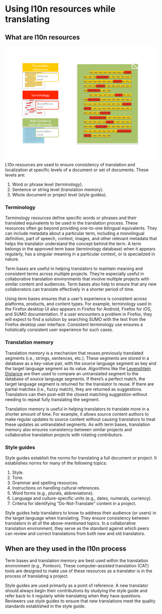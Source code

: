 # Using l10n resources while translating

## What are l10n resources

![The different levels l10n resources help ensure quality and consistency.](../assets/images/l10n_resources/lang_resources.png)
L10n resources are used to ensure consistency of translation and localization at specific levels of a document or set of documents. These levels are:
1. Word or phrase level (terminology).
2. Sentence or string level (translation memory).
3. Whole document or project level (style guides).

### Terminology

Terminology resources define specific words or phrases and their translated equivalents to be used in the translation process. These resources often go beyond providing one-to-one bilingual equivalents. They can include metadata about a particular term, including a monolingual definition, part of speech, context, images, and other relevant metadata that helps the translator understand the concept behind the term. A term belongs in the approved term base (terminology database) when it appears regularly, has a singular meaning in a particular context, or is specialized in nature.

Term bases are useful in helping translators to maintain meaning and consistent terms across multiple projects. They’re especially useful in collaborative translation environments that involve multiple projects with similar content and audiences. Term bases also help to ensure that any new collaborators can translate effectively in a shorter period of time.

Using term bases ensures that a user’s experience is consistent across platforms, products, and content types. For example, terminology used in the Firefox desktop UI also appears in Firefox for Android, Firefox for iOS, and SUMO documentation. If a user encounters a problem in Firefox, they will expect to find a solution by searching SUMO with the text from the Firefox desktop user interface. Consistent terminology use ensures a holistically consistent user experience for such cases.

### Translation memory

Translation memory is a mechanism that reuses previously translated segments (i.e., strings, sentences, etc.). These segments are stored in a database as a key-value pair, with the source language segment as key and the target language segment as its value. Algorithms like the [Levenshtein Distance](https://en.wikipedia.org/wiki/Levenshtein_distance) are then used to compare an untranslated segment to the database of source language segments. If there’s a perfect match, the target language segment is returned for the translator to reuse. If there are partial matches (i.e., fuzzy match), they are returned as suggestions. Translators can then post-edit the closest matching suggestion without needing to repeat fully translating the segment.

Translation memory is useful in helping translators to translate more in a shorter amount of time. For example, it allows source content authors to make regular updates to source content without causing translators to treat these updates as untranslated segments. As with term bases, translation memory also ensures consistency between similar projects and collaborative translation projects with rotating contributors.

### Style guides

Style guides establish the norms for translating a full document or project. It establishes norms for many of the following topics:
1. Style.
2. Tone.
3. Grammar and spelling resources.
4. Instructions on handling cultural references.
5. Word forms (e.g., plurals, abbreviations).
6. Language and culture-specific units (e.g., dates, numerals, currency).
7. Criteria for identifying “Do-Not-Translate” content in a project.

Style guides help translators to know to address their audience (or users) in the target language when translating. They ensure consistency between translators in all of the above-mentioned topics. In a collaborative translation environment, they serve as the standard against which peers can review and correct translations from both new and old translators.

## When are they used in the l10n process

Term bases and translation memory are best used within the translation environment (e.g., Pontoon). These computer-assisted translation (CAT) tools are designed to make use of these resources as a translator is in the process of translating a project.

Style guides are used primarily as a point of reference. A new translator should always begin their contributions by studying the style guide and refer back to it regularly while translating when they have questions. Reviewers use style guides to ensure that new translations meet the quality standards established in the style guide.

